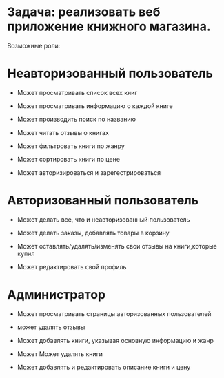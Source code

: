 # Задача: реализовать веб приложение книжного магазина.

Возможные роли:

# Неавторизованный пользователь

- Может просматривать список всех книг

- Может просматривать информацию о каждой книге

- Может производить поиск по названию

- Может читать отзывы о книгах

- Может фильтровать книги по жанру

- Может сортировать книги по цене

- Может авторизироваться и зарегестрироваться

# Авторизованный пользователь

- Может делать все, что и неавторизованный пользователь

- Может делать заказы, добавлять товары в корзину

- Может оставлять/удалять/изменять свои отзывы на книги,которые купил

- Может редактировать свой профиль

# Администратор

- Может просматривать страницы авторизованных пользователей

- может удалять отзывы

- Может добавлять книги, указывая основную информацию и жанр

- Может Может удалять книги

- Может добавлять и редактировать описание книги и цену
